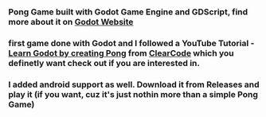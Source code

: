 ### Pong Game built with Godot Game Engine and GDScript, find more about it on [Godot Website](https://godotengine.org/)
### first game done with Godot and I followed a YouTube Tutorial - [Learn Godot by creating Pong](https://www.youtube.com/watch?v=kr1BoEbuveI) from [ClearCode](https://www.youtube.com/channel/UCznj32AM2r98hZfTxrRo9bQ) which you definetly want check out if you are interested in.

### I added android support as well. Download it from Releases and play it (if you want, cuz it's just nothin more than a simple Pong Game)
